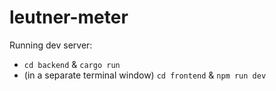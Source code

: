 # leutner-meter

Running dev server:

* `cd backend` & `cargo run`
* (in a separate terminal window) `cd frontend` & `npm run dev`
